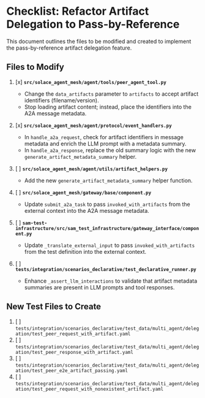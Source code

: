 # Checklist: Refactor Artifact Delegation to Pass-by-Reference

This document outlines the files to be modified and created to implement the pass-by-reference artifact delegation feature.

## Files to Modify

1. [x] **`src/solace_agent_mesh/agent/tools/peer_agent_tool.py`**
    -   Change the `data_artifacts` parameter to `artifacts` to accept artifact identifiers (filename/version).
    -   Stop loading artifact content; instead, place the identifiers into the A2A message metadata.

2. [x] **`src/solace_agent_mesh/agent/protocol/event_handlers.py`**
    -   In `handle_a2a_request`, check for artifact identifiers in message metadata and enrich the LLM prompt with a metadata summary.
    -   In `handle_a2a_response`, replace the old summary logic with the new `generate_artifact_metadata_summary` helper.

3. [ ] **`src/solace_agent_mesh/agent/utils/artifact_helpers.py`**
    -   Add the new `generate_artifact_metadata_summary` helper function.

4. [ ] **`src/solace_agent_mesh/gateway/base/component.py`**
    -   Update `submit_a2a_task` to pass `invoked_with_artifacts` from the external context into the A2A message metadata.

5. [ ] **`sam-test-infrastructure/src/sam_test_infrastructure/gateway_interface/component.py`**
    -   Update `_translate_external_input` to pass `invoked_with_artifacts` from the test definition into the external context.

6. [ ] **`tests/integration/scenarios_declarative/test_declarative_runner.py`**
    -   Enhance `_assert_llm_interactions` to validate that artifact metadata summaries are present in LLM prompts and tool responses.

## New Test Files to Create

1. [ ] `tests/integration/scenarios_declarative/test_data/multi_agent/delegation/test_peer_request_with_artifact.yaml`
2. [ ] `tests/integration/scenarios_declarative/test_data/multi_agent/delegation/test_peer_response_with_artifact.yaml`
3. [ ] `tests/integration/scenarios_declarative/test_data/multi_agent/delegation/test_peer_e2e_artifact_passing.yaml`
4. [ ] `tests/integration/scenarios_declarative/test_data/multi_agent/delegation/test_peer_request_with_nonexistent_artifact.yaml`
